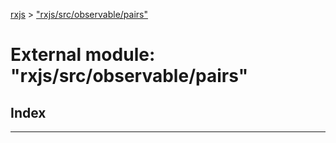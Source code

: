 [rxjs](../README.md) > ["rxjs/src/observable/pairs"](../modules/_rxjs_src_observable_pairs_.md)

# External module: "rxjs/src/observable/pairs"

## Index

---

